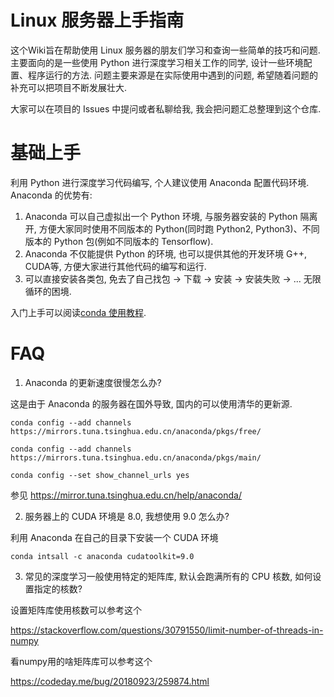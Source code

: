 # Linux 服务器上手指南
这个Wiki旨在帮助使用 Linux 服务器的朋友们学习和查询一些简单的技巧和问题.
主要面向的是一些使用 Python 进行深度学习相关工作的同学, 设计一些环境配置、程序运行的方法.
问题主要来源是在实际使用中遇到的问题, 希望随着问题的补充可以把项目不断发展壮大.

大家可以在项目的 Issues 中提问或者私聊给我, 我会把问题汇总整理到这个仓库.

# 基础上手
利用 Python 进行深度学习代码编写, 个人建议使用 Anaconda 配置代码环境. 
Anaconda 的优势有:
1. Anaconda 可以自己虚拟出一个 Python 环境, 与服务器安装的 Python 隔离开, 方便大家同时使用不同版本的 Python(同时跑 Python2, Python3)、不同版本的 Python 包(例如不同版本的 Tensorflow).
2. Anaconda 不仅能提供 Python 的环境, 也可以提供其他的开发环境 G++, CUDA等, 方便大家进行其他代码的编写和运行.
3. 可以直接安装各类包, 免去了自己找包 -> 下载 -> 安装 -> 安装失败 -> ... 无限循环的困境.

入门上手可以阅读[conda 使用教程](https://conda.io/docs/user-guide/getting-started.html).

# FAQ
1. Anaconda 的更新速度很慢怎么办? 
 
  这是由于 Anaconda 的服务器在国外导致, 国内的可以使用清华的更新源.

  `conda config --add channels https://mirrors.tuna.tsinghua.edu.cn/anaconda/pkgs/free/`

  `conda config --add channels https://mirrors.tuna.tsinghua.edu.cn/anaconda/pkgs/main/`

  `conda config --set show_channel_urls yes`

  参见 https://mirror.tuna.tsinghua.edu.cn/help/anaconda/

2. 服务器上的 CUDA 环境是 8.0, 我想使用 9.0 怎么办?

  利用 Anaconda 在自己的目录下安装一个 CUDA 环境

  `conda intsall -c anaconda cudatoolkit=9.0`
  
3. 常见的深度学习一般使用特定的矩阵库, 默认会跑满所有的 CPU 核数, 如何设置指定的核数?

  设置矩阵库使用核数可以参考这个

  https://stackoverflow.com/questions/30791550/limit-number-of-threads-in-numpy

  看numpy用的啥矩阵库可以参考这个
  
  https://codeday.me/bug/20180923/259874.html
